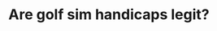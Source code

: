 ---
draft: false
name: "Kevin Start"
title: "Are golf sim handicaps legit?"
avatar: "../../assets/generic.png"
avatarAlt: "Kevin Start"
publishDate: "2025-03-22 14:00"
---